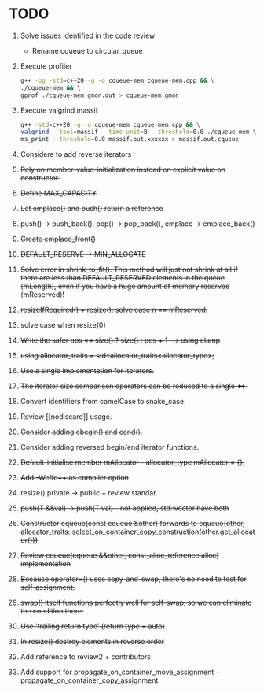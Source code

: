 # TODO

1. Solve issues identified in the [code review](https://codereview.stackexchange.com/questions/281005/simple-c-circular-queue)
    * Rename cqueue to circular_queue
2. Execute profiler

    ```sh
    g++ -pg -std=c++20 -g -o cqueue-mem cqueue-mem.cpp && \
    ./cqueue-mem && \
    gprof ./cqueue-mem gmon.out > cqueue-mem.gmon
    ```

3. Execute valgrind massif

    ```sh
    g++ -std=c++20 -g -o cqueue-mem cqueue-mem.cpp && \
    valgrind --tool=massif --time-unit=B --threshold=0.0 ./cqueue-mem \
    ms_print --threshold=0.0 massif.out.xxxxxx > massif.out.cqueue
    ```

4. Considere to add reverse iterators
5. ~~Rely on member-value-initialization instead on explicit value on constructor.~~
6. ~~Define MAX_CAPACITY~~
7. ~~Let emplace() and push() return a reference~~
8. ~~push() -> push_back(), pop() -> pop_back(), emplace -> emplace_back()~~
9. ~~Create emplace_front()~~
10. ~~DEFAULT_RESERVE -> MIN_ALLOCATE~~
11. ~~Solve error in shrink_to_fit(). This method will just not shrink at all if there are less than DEFAULT_RESERVED elements in the queue (mLength), even if you have a huge amount of memory reserved (mReserved)!~~
12. ~~resizeIfRequired() + resize(): solve case n == mReserved.~~
13. solve case when resize(0)
14. ~~Write the safer pos == size() ? size() : pos + 1 --> using clamp~~
15. ~~using allocator_traits = std::allocator_traits<allocator_type>;~~
16. ~~Use a single implementation for iterators.~~
17. ~~The iterator size comparison operators can be reduced to a single <=>.~~
18. Convert identifiers from camelCase to snake_case.
19. ~~Review [[nodiscard]] usage.~~
20. ~~Consider adding cbegin() and cend().~~
21. Consider adding reversed begin/end iterator functions.
22. ~~Default-initialise member mAllocator - allocator_type mAllocator = {};~~
23. ~~Add -Weffc++ as compiler option~~
24. resize() private -> public + review standar.
25. ~~push(T &&val) -> push(T val) - not applied, std::vector have both~~
26. ~~Constructor cqueue(const cqueue &other) forwards to cqueue{other, allocator_traits::select_on_container_copy_construction(other.get_allocator())}~~
27. ~~Review cqueue(cqueue &&other, const_alloc_reference alloc) implementation~~
28. ~~Because operator=() uses copy-and-swap, there's no need to test for self-assignment.~~
29. ~~swap() itself functions perfectly well for self-swap, so we can eliminate the condition there.~~
30. ~~Use 'trailing return type' (return type = auto)~~
31. ~~In resize() destroy elements in reverse order~~
32. Add reference to review2 + contributors
33. Add support for propagate_on_container_move_assignment + propagate_on_container_copy_assignment
